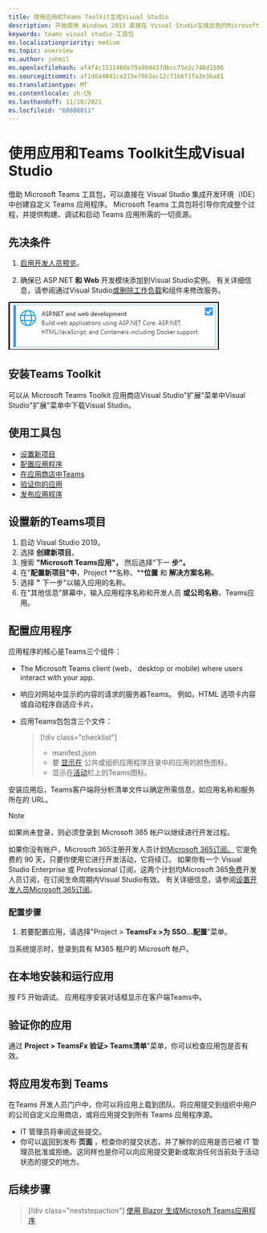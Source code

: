 ```yaml
---
title: 使用应用和Teams Toolkit生成Visual Studio
description: 开始使用 Windows 2013 直接在 Visual Studio生成出色的Microsoft Teams Toolkit。 了解如何在应用中配置Visual Studio、验证应用，以及从开发人员Visual Studio发布它。
keywords: teams visual studio 工具包
ms.localizationpriority: medium
ms.topic: overview
ms.author: johmil
ms.openlocfilehash: af4f4c1511460e79a99d437dbcc75e2c748d1506
ms.sourcegitcommit: af1d0a4041ce215e7863ac12c71b6f1fa3e3ba81
ms.translationtype: MT
ms.contentlocale: zh-CN
ms.lasthandoff: 11/10/2021
ms.locfileid: "60888011"
---
```

# <a name="build-apps-with-the-teams-toolkit-and-visual-studio"></a>使用应用和Teams Toolkit生成Visual Studio

借助 Microsoft Teams 工具包，可以直接在 Visual Studio 集成开发环境（IDE）中创建自定义 Teams 应用程序。 Microsoft Teams 工具包将引导你完成整个过程，并提供构建、调试和启动 Teams 应用所需的一切资源。

## <a name="prerequisites"></a>先决条件

1. [启用开发人员预览](../resources/dev-preview/developer-preview-intro.md#enable-developer-preview)。

2. 确保已 ASP.NET **<span></span>和 Web** 开发模块添加到Visual Studio实例。 有关详细信息，请参阅通过Visual Studio[或删除工作负载](/visualstudio/install/modify-visual-studio?view=vs-2019&preserve-view=true)和组件来修改服务。

![Visual studio asp.net 模块](../assets/images/visual-studio-web-dev-module.png)

## <a name="install-the-teams-toolkit"></a>安装Teams Toolkit

可以从 Microsoft Teams Toolkit 应用商店Visual Studio"扩展"菜单中Visual Studio"扩展"菜单中下载[](https://marketplace.visualstudio.com/items?itemName=msft-vsteamstoolkit.vsteamstoolkit)Visual Studio。 

## <a name="use-the-toolkit"></a>使用工具包

- [设置新项目](#set-up-a-new-teams-project)
- [配置应用程序](#configure-your-app)
- [在应用商店中Teams](#install-and-run-your-app-locally)
- [验证你的应用](#validate-your-app)
- [发布应用程序](#publish-your-app-to-teams)

## <a name="set-up-a-new-teams-project"></a>设置新的Teams项目

1. 启动 Visual Studio 2019。
2. 选择 **创建新项目**。
3. 搜索 **"Microsoft Teams应用"，** 然后选择"下一 **步"。**
4. 在"**配置新项目"中**，Project **名称、****位置** 和 **解决方案名称**。
5. 选择 **"** 下一步"以输入应用的名称。
6. 在"其他信息"屏幕中，输入应用程序名称和开发人员 **或公司名称**，Teams应用。

## <a name="configure-your-app"></a>配置应用程序

应用程序的核心是Teams三个组件：

- The Microsoft Teams client (web， desktop or mobile) where users interact with your app.
- 响应对网站中显示的内容的请求的服务器Teams。 例如，HTML 选项卡内容或自动程序自适应卡片。
- 应用Teams包包含三个文件：

    > [!div class="checklist"]
    >
    > - manifest.json
    > - 要 [显示在](../resources/schema/manifest-schema.md#icons) 公共或组织应用程序目录中的应用的颜色图标。
    > - 显示在[活动](../resources/schema/manifest-schema.md#icons)栏上的Teams图标。

安装应用后，Teams客户端将分析清单文件以确定所需信息，如应用名称和服务所在的 URL。

> [!NOTE]
>如果尚未登录，则必须登录到 Microsoft 365 帐户以继续进行开发过程。
>
> 如果你没有帐户，Microsoft 365注册开发人员计划[Microsoft 365订阅。](https://developer.microsoft.com/microsoft-365/dev-program) 它是免费的 90 天，只要你使用它进行开发活动，它将续订。 如果你有一个 Visual Studio Enterprise 或 Professional 订阅，这两个计划均Microsoft 365[免费](https://aka.ms/MyVisualStudioBenefits)开发人员订阅，在订阅生命周期内Visual Studio有效。 有关详细信息，请参阅[设置开发人员Microsoft 365订阅](/office/developer-program/office-365-developer-program-get-started)。

### <a name="configuration-steps"></a>配置步骤

1. 若要配置应用，请选择"Project > **TeamsFx >为 SSO...配置**"菜单。

当系统提示时，登录到具有 M365 租户的 Microsoft 帐户。

## <a name="install-and-run-your-app-locally"></a>在本地安装和运行应用

按 F5 开始调试。 应用程序安装对话框显示在客户端Teams中。

## <a name="validate-your-app"></a>验证你的应用

通过 **Project > TeamsFx 验证> Teams清单**"菜单，你可以检查应用包是否有效。

## <a name="publish-your-app-to-teams"></a>将应用发布到 Teams

在[](https://dev.teams.microsoft.com/home)Teams 开发人员门户中，你可以将应用上载到团队、将应用提交到组织中用户的公司自定义应用商店，或将应用提交到所有 Teams 应用程序源。

- IT 管理员将审阅这些提交。
- 你可以返回到发布 **页面** ，检查你的提交状态，并了解你的应用是否已被 IT 管理员批准或拒绝。这同样也是你可以向应用提交更新或取消任何当前处于活动状态的提交的地方。

## <a name="next-step"></a>后续步骤

> [!div class="nextstepaction"]
> [使用 Blazor 生成Microsoft Teams应用程序](../get-started/first-app-blazor.md)
